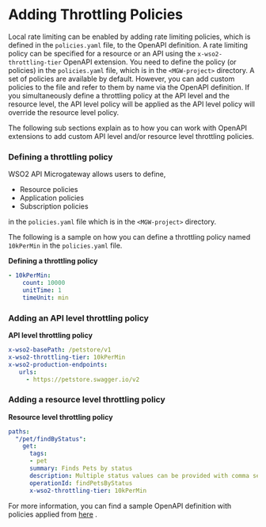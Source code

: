 # Adding Throttling Policies

Local rate limiting can be enabled by adding rate limiting policies, which is defined in the `policies.yaml` file, to the OpenAPI definition. A rate limiting policy can be specified for a resource or an API using the `x-wso2-throttling-tier` OpenAPI extension. You need to define the policy (or policies) in the `policies.yaml` file, which is in the `<MGW-project>` directory. A set of policies are available by default. However, you can add custom policies to the file and refer to them by name via the OpenAPI definition. If you simultaneously define a throttling policy at the API level and the resource level, the API level policy will be applied as the API level policy will override the resource level policy.

The following sub sections explain as to how you can work with OpenAPI extensions to add custom API level and/or resource level throttling policies.

### Defining a throttling policy

WSO2 API Microgateway allows users to define,

-   Resource policies
-   Application policies
-   Subscription policies

in the `policies.yaml` file which is in the `<MGW-project>` directory.

The following is a sample on how you can define a throttling policy named `10kPerMin` in the `policies.yaml` file. 

**Defining a throttling policy**

``` yaml
- 10kPerMin:
    count: 10000
    unitTime: 1
    timeUnit: min
```

### Adding an API level throttling policy

**API level throttling policy**

``` yaml
x-wso2-basePath: /petstore/v1
x-wso2-throttling-tier: 10kPerMin
x-wso2-production-endpoints:
   urls:
     - https://petstore.swagger.io/v2
```

### Adding a resource level throttling policy

**Resource level throttling policy**

``` yaml
paths:
  "/pet/findByStatus":
    get:
      tags:
      - pet
      summary: Finds Pets by status
      description: Multiple status values can be provided with comma separated strings
      operationId: findPetsByStatus
      x-wso2-throttling-tier: 10kPerMin
```

For more information, you can find a sample OpenAPI definition with policies applied from [here](https://github.com/wso2/product-microgateway/blob/master/samples/policies_sample.yaml) .
